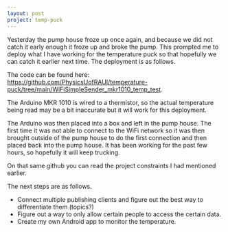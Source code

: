 ```yaml
---
layout: post
project: temp-puck
---
```

Yesterday the pump house froze up once again, and because we did not catch it early enough it froze up and broke the pump. This prompted me to deploy what I have working for the temperature puck so that hopefully we can catch it earlier next time. The deployment is as follows.

The code can be found here: https://github.com/PhysicsUofRAUI/temperature-puck/tree/main/WiFiSimpleSender_mkr1010_temp_test.

The Arduino MKR 1010 is wired to a thermistor, so the actual temperature being read may be a bit inaccurate but it will work for this deployment.

The Arduino was then placed into a box and left in the pump house. The first time it was not able to connect to the WiFi network so it was then brought outside of the pump house to do the first connection and then placed back into the pump house. It has been working for the past few hours, so hopefully it will keep trucking.

On that same github you can read the project constraints I had mentioned earlier.

The next steps are as follows.

- Connect multiple publishing clients and figure out the best way to differentiate them (topics?)
- Figure out a way to only allow certain people to access the certain data.
- Create my own Android app to monitor the temperature.
